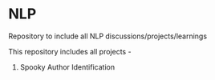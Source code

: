 # NLP
Repository to include all NLP discussions/projects/learnings

This repository includes all projects - 
1. Spooky Author Identification
